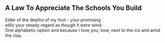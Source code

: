 A Law To Appreciate The Schools You Build
-----------------------------------------
Elder of the depths of my foot - your promising  
stills your steady regard as though it were wind.  
One alphabetic option and because I love you, love, next to the ice and amid the clay.  
